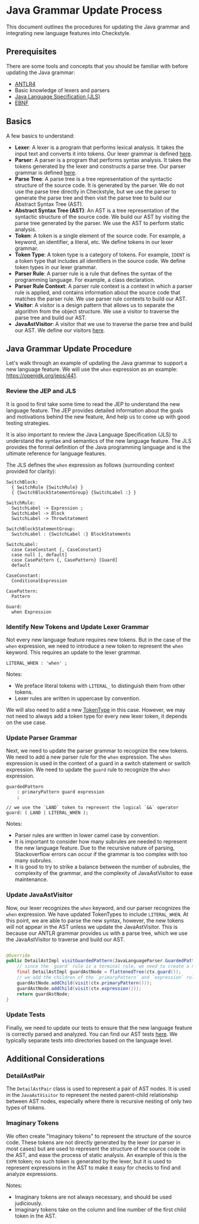 # Java Grammar Update Process

This document outlines the procedures for updating the Java grammar and
integrating new language features into Checkstyle.

## Prerequisites

There are some tools and concepts that you should be familiar with before
updating the Java grammar:

- [ANTLR4](https://www.antlr.org/)
- Basic knowledge of lexers and parsers
- [Java Language Specification (JLS)](https://docs.oracle.com/javase/specs/jls/se22/html/index.html)
- [EBNF](https://en.wikipedia.org/wiki/Extended_Backus%E2%80%93Naur_form)

## Basics

A few basics to understand:

- **Lexer**: A lexer is a program that performs lexical analysis. It takes the
  input text and converts it into tokens. Our lexer grammar is
  defined [here](https://github.com/checkstyle/checkstyle/blob/master/src/main/resources/com/puppycrawl/tools/checkstyle/grammar/java/JavaLanguageLexer.g4).
- **Parser**: A parser is a program that performs syntax analysis. It takes the
  tokens generated by the lexer and constructs a parse tree. Our parser grammar
  is
  defined [here](https://github.com/checkstyle/checkstyle/blob/master/src/main/resources/com/puppycrawl/tools/checkstyle/grammar/java/JavaLanguageParser.g4).
- **Parse Tree**: A parse tree is a tree representation of the syntactic structure
  of the source code. It is generated by the parser. We do not use the parse tree
  directly in Checkstyle, but we use the parser to generate the parse tree and
  then visit the parse tree to build our Abstract Syntax Tree (AST).
- **Abstract Syntax Tree (AST)**: An AST is a tree representation of the
  syntactic structure of the source code. We build our AST by visiting the parse
  tree generated by the parser. We use the AST to perform static analysis.
- **Token**: A token is a single element of the source code. For example, a
  keyword, an identifier, a literal, etc. We define tokens in our lexer grammar.
- **Token Type**: A token type is a category of tokens. For example, `IDENT`
  is a token type that includes all identifiers in the source code. We define
  token types in our lexer grammar.
- **Parser Rule**: A parser rule is a rule that defines the syntax of the
  programming language. For example, a class declaration.
- **Parser Rule Context**: A parser rule context is a context in which a parser
  rule is applied, and contains information about the source code that matches
  the parser rule. We use parser rule contexts to build our AST.
- **Visitor**: A visitor is a design pattern that allows us to separate the
  algorithm from the object structure. We use a visitor to traverse the parse
  tree and build our AST.
- **JavaAstVisitor**: A visitor that we use to traverse the parse tree and build
  our AST. We define our
  visitors [here](https://github.com/checkstyle/checkstyle/blob/master/src/main/java/com/puppycrawl/tools/checkstyle/JavaAstVisitor.java).

## Java Grammar Update Procedure

Let's walk through an example of updating the Java grammar to support a new language feature. We
will use the `when`
expression as an example: https://openjdk.org/jeps/441.

### Review the JEP and JLS

It is good to first take some time to read the JEP to understand the new language feature.
The JEP provides detailed information about the goals and motivations behind the new feature,
And help us to come up with good testing strategies.

It is also important to review the Java Language Specification (JLS) to understand the syntax
and semantics of the new language feature. The JLS provides the formal definition of the Java
programming language and is the ultimate reference for language features.

The JLS defines the `when` expression as follows (surrounding context provided for clarity):

```
SwitchBlock:
  { SwitchRule {SwitchRule} }
  { {SwitchBlockStatementGroup} {SwitchLabel :} }

SwitchRule:
  SwitchLabel -> Expression ;
  SwitchLabel -> Block
  SwitchLabel -> ThrowStatement

SwitchBlockStatementGroup:
  SwitchLabel : {SwitchLabel :} BlockStatements

SwitchLabel:
  case CaseConstant {, CaseConstant}
  case null [, default]
  case CasePattern {, CasePattern} [Guard]
  default

CaseConstant:
  ConditionalExpression

CasePattern:
  Pattern
  
Guard:
  when Expression
```

### Identify New Tokens and Update Lexer Grammar

Not every new language feature requires new tokens. But in the case of the `when` expression,
we need to introduce a new token to represent the `when` keyword. This requires an update
to the lexer grammar.

```antlr
LITERAL_WHEN : 'when' ;
```

Notes:

- We preface literal tokens with `LITERAL_` to distinguish them from other tokens.
- Lexer rules are written in uppercase by convention.

We will also need to add a
new [TokenType](https://github.com/checkstyle/checkstyle/blob/master/src/main/java/com/puppycrawl/tools/checkstyle/api/TokenTypes.java)
in this case. However, we may not need to always add a token type for every new lexer token, it
depends on the use case.

### Update Parser Grammar

Next, we need to update the parser grammar to recognize the new tokens. We need to add a new parser
rule
for the `when` expression. The `when` expression is used in the context of a guard in a switch
statement or
switch expression. We need to update the `guard` rule to recognize the `when` expression.

```antlr
guardedPattern
    : primaryPattern guard expression
    ;

// we use the `LAND` token to represent the logical `&&` operator
guard: ( LAND | LITERAL_WHEN );
```

Notes:

- Parser rules are written in lower camel case by convention.
- It is important to consider how many subrules are needed to represent the new language feature.
  Due to the recursive nature of parsing, Stackoverflow errors can occur if the grammar is too
  complex with too many subrules.
- It is good
  to try to strike a balance between the number of subrules, the complexity of the grammar, and the
  complexity of JavaAstVisitor to ease maintenance.

### Update JavaAstVisitor

Now, our lexer recognizes the `when` keyword, and our parser recognizes the `when` expression. We
have updated
TokenTypes to include `LITERAL_WHEN`. At this point, we are able to parse the new syntax, however,
the new tokens
will not appear in the AST unless we update the JavaAstVisitor. This is because our ANTLR grammar
provides us with a parse tree, which we use the JavaAstVisitor to traverse and build our AST.

```java

@Override
public DetailAstImpl visitGuardedPattern(JavaLanguageParser.GuardedPatternContext ctx) {
    // since the `guard` rule is a terminal rule, we need to create a new AST node for it
    final DetailAstImpl guardAstNode = flattenedTree(ctx.guard());
    // we add the children of the `primaryPattern` and `expression` rules to the AST node
    guardAstNode.addChild(visit(ctx.primaryPattern()));
    guardAstNode.addChild(visit(ctx.expression()));
    return guardAstNode;
}
```

### Update Tests

Finally, we need to update our tests to ensure that the new language feature is correctly parsed and
analyzed. You
can find our AST
tests [here](https://github.com/checkstyle/checkstyle/tree/master/src/test/java/com/puppycrawl/tools/checkstyle/grammar).
We typically separate tests into directories based on the language level.

## Additional Considerations

### DetailAstPair

The `DetailAstPair` class is used to represent a pair of AST nodes. It is used in
the `JavaAstVisitor` to
represent the nested parent-child relationship between AST nodes, especially where there is
recursive nesting of only two types of tokens.

### Imaginary Tokens

We often create "Imaginary tokens" to represent the structure of the source code. These tokens are
not directly generated by the lexer (or parser in most cases) but are used to represent the
structure of the source code in the AST, and ease the process of static analysis. An example of this
is the `EXPR` token; no such token is generated by the lexer, but it is used to represent
expressions in the AST to make it easy for checks to find and analyze expressions.

Notes:
 - Imaginary tokens are not always necessary, and should be used judiciously.
 - Imaginary tokens take on the column and line number of the first child token in the AST.

